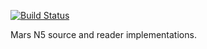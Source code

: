 [![Build Status](https://github.com/duderstadt-lab/mars-n5/actions/workflows/build.yml/badge.svg)](https://github.com/duderstadt-lab/mars-n5/actions/workflows/build.yml)

Mars N5 source and reader implementations.

